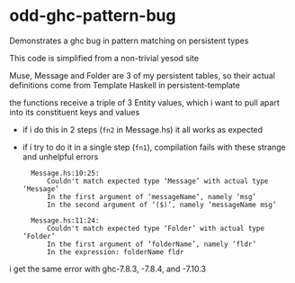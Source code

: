 # odd-ghc-pattern-bug
Demonstrates a ghc bug in pattern matching on persistent types

This code is simplified from a non-trivial yesod site

Muse, Message and Folder are 3 of my persistent tables, so their actual
definitions come from Template Haskell in persistent-template

the functions receive a triple of 3 Entity values, which i want to pull apart
into its constituent keys and values

* if i do this in 2 steps (`fn2` in Message.hs) it all works as expected
* if i try to do it in a single step (`fn1`), compilation fails with these
  strange and unhelpful errors

        Message.hs:10:25:
            Couldn't match expected type ‘Message’ with actual type ‘Message’
            In the first argument of ‘messageName’, namely ‘msg’
            In the second argument of ‘($)’, namely ‘messageName msg’

        Message.hs:11:24:
            Couldn't match expected type ‘Folder’ with actual type ‘Folder’
            In the first argument of ‘folderName’, namely ‘fldr’
            In the expression: folderName fldr

i get the same error with ghc-7.8.3, -7.8.4, and -7.10.3
